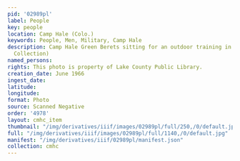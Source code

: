 ```yaml
---
pid: '02989pl'
label: People
key: people
location: Camp Hale (Colo.)
keywords: People, Men, Military, Camp Hale
description: Camp Hale Green Berets sitting for an outdoor training in June 1966 (Wingenbach
  Collection)
named_persons: 
rights: This photo is property of Lake County Public Library.
creation_date: June 1966
ingest_date: 
latitude: 
longitude: 
format: Photo
source: Scanned Negative
order: '4978'
layout: cmhc_item
thumbnail: "/img/derivatives/iiif/images/02989pl/full/250,/0/default.jpg"
full: "/img/derivatives/iiif/images/02989pl/full/1140,/0/default.jpg"
manifest: "/img/derivatives/iiif/02989pl/manifest.json"
collection: cmhc
---
```

